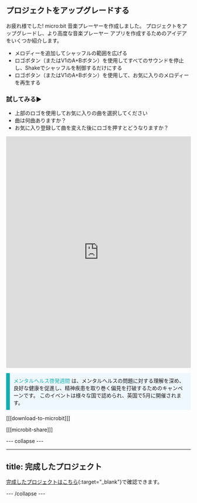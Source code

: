 ## プロジェクトをアップグレードする

お疲れ様でした! micro:bit 音楽プレーヤーを作成しました。 プロジェクトをアップグレードし、より高度な音楽プレーヤー アプリを作成するためのアイデアをいくつか紹介します。

+ メロディーを追加してシャッフルの範囲を広げる
+ ロゴボタン（またはV1のA+Bボタン）を使用してすべてのサウンドを停止し、Shakeでシャッフルを制御するだけにする
+ ロゴボタン（またはV1のA+Bボタン）を使用して、お気に入りのメロディーを再生する

### 試してみる▶️

+ 上部のロゴを使用してお気に入りの曲を選択してください
+ 曲は何曲ありますか？
+ お気に入り登録して曲を変えた後にロゴを押すとどうなりますか？

<div style="position:relative;height:0;padding-bottom:125%;overflow:hidden;"><iframe style="position:absolute;top:0;left:0;width:100%;height:100%;" src="https://makecode.microbit.org/---run?id=_0HqXVg8uq7rA" allowfullscreen="allowfullscreen" sandbox="allow-popups allow-forms allow-scripts allow-same-origin" frameborder="0"></iframe></div>

<div>
<p style="border-left: solid; border-width:10px; border-color: #0faeb0; background-color: aliceblue; padding: 10px;">
 <span style="color: #0faeb0">メンタルヘルス啓発週間</span> は、メンタルヘルスの問題に対する理解を深め、良好な健康を促進し、精神疾患を取り巻く偏見を打破するためのキャンペーンです。 このイベントは様々な国で認められ、英国で5月に開催されます。
</p>
</div>

[[[download-to-microbit]]]

[[[microbit-share]]]

--- collapse ---

---
title: 完成したプロジェクト
---

[完成したプロジェクトはこちら](https://makecode.microbit.org/_5bFMMXWwjL6W){:target="_blank"}で確認できます。

--- /collapse ---
